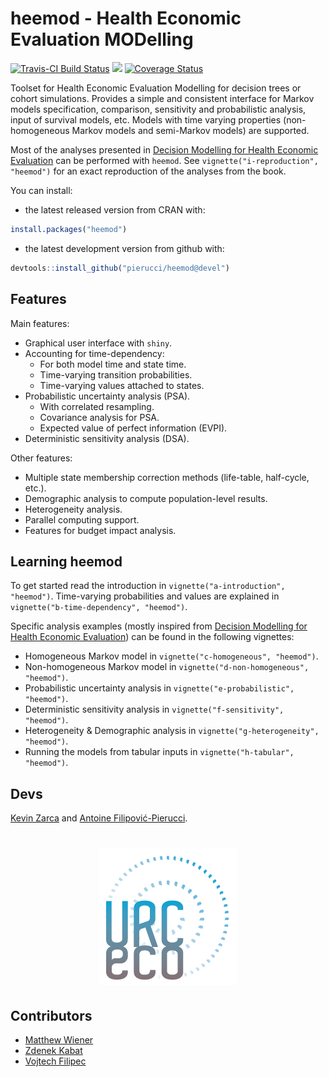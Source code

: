 # heemod - Health Economic Evaluation MODelling

[![Travis-CI Build Status](https://travis-ci.org/pierucci/heemod.svg?branch=devel)](https://travis-ci.org/pierucci/heemod) [![](http://www.r-pkg.org/badges/version/heemod)](http://www.r-pkg.org/pkg/heemod) [![Coverage Status](https://img.shields.io/codecov/c/github/pierucci/heemod/devel.svg)](https://codecov.io/github/pierucci/heemod?branch=devel)

Toolset for Health Economic Evaluation Modelling for decision trees or cohort simulations. Provides a simple and consistent interface for Markov models specification, comparison, sensitivity and probabilistic analysis, input of survival models, etc. Models with time varying properties (non-homogeneous Markov models and semi-Markov models) are supported.

Most of the analyses presented in [Decision Modelling for Health Economic Evaluation](http://ukcatalogue.oup.com/product/9780198526629.do) can be performed with `heemod`. See `vignette("i-reproduction", "heemod")` for an exact reproduction of the analyses from the book.

You can install:

  * the latest released version from CRAN with:

```r
install.packages("heemod")
```

  * the latest development version from github with:

```r
devtools::install_github("pierucci/heemod@devel")
```

## Features

Main features:

  * Graphical user interface with `shiny`.
  * Accounting for time-dependency:
    * For both model time and state time.
    * Time-varying transition probabilities.
    * Time-varying values attached to states.
  * Probabilistic uncertainty analysis (PSA).
    * With correlated resampling.
    * Covariance analysis for PSA.
    * Expected value of perfect information (EVPI).
  * Deterministic sensitivity analysis (DSA).
  
Other features:
  
  * Multiple state membership correction methods (life-table, half-cycle, etc.).
  * Demographic analysis to compute population-level results.
  * Heterogeneity analysis.
  * Parallel computing support.
  * Features for budget impact analysis.

## Learning heemod

To get started read the introduction in `vignette("a-introduction", "heemod")`. Time-varying probabilities and values are explained in `vignette("b-time-dependency", "heemod")`.

Specific analysis examples (mostly inspired from [Decision Modelling for Health Economic Evaluation](http://ukcatalogue.oup.com/product/9780198526629.do)) can be found in the following vignettes:

  * Homogeneous Markov model in `vignette("c-homogeneous", "heemod")`.
  * Non-homogeneous Markov model in `vignette("d-non-homogeneous", "heemod")`.
  * Probabilistic uncertainty analysis in `vignette("e-probabilistic", "heemod")`.
  * Deterministic sensitivity analysis in `vignette("f-sensitivity", "heemod")`.
  * Heterogeneity & Demographic analysis in `vignette("g-heterogeneity", "heemod")`.
  * Running the models from tabular inputs in `vignette("h-tabular", "heemod")`.

## Devs

[Kevin Zarca](http://www.urc-eco.fr/Kevin-ZARCA,402) and [Antoine Filipović-Pierucci](https://pierucci.org).

<h1 align="center">
<a href="http://www.urc-eco.fr">
	<img width="220" src="./inst/media/logo.png" alt="">
</a>
</h1>

## Contributors

  * [Matthew Wiener](https://github.com/MattWiener)
  * [Zdenek Kabat](https://github.com/zkabat)
  * [Vojtech Filipec](https://github.com/vojtech-filipec)
